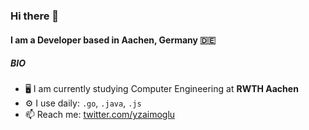### Hi there 👋

#### I am a Developer based in Aachen, Germany 🇩🇪

##### BIO

- 🖥️ I am currently studying Computer Engineering at **RWTH Aachen**
- ⚙️ I use daily: `.go`, `.java`, `.js`
- 📫 Reach me: [twitter.com/yzaimoglu](https://twitter.com/yzaimoglu)

